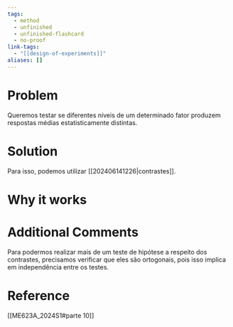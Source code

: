 ```yaml
---
tags:
  - method
  - unfinished
  - unfinished-flashcard
  - no-proof
link-tags:
  - "[[design-of-experiments]]"
aliases: []
---
```

# Problem
Queremos testar se diferentes níveis de um determinado fator produzem respostas médias estatisticamente distintas.

# Solution
Para isso, podemos utilizar [[202406141226|contrastes]].

# Why it works


# Additional Comments
Para podermos realizar mais de um teste de hipótese a respeito dos contrastes, precisamos verificar que eles são ortogonais, pois isso implica em independência entre os testes.

# Reference
[[ME623A_2024S1#parte 10]]




